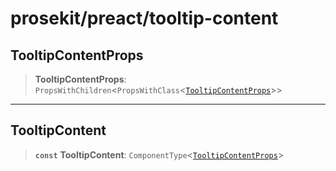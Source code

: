 # prosekit/preact/tooltip-content

<a id="TooltipContentProps" name="TooltipContentProps"></a>

## TooltipContentProps

> **TooltipContentProps**: `PropsWithChildren`\<`PropsWithClass`\<[`TooltipContentProps`](../lit/tooltip-content.md#TooltipContentProps)\>\>

***

<a id="TooltipContent" name="TooltipContent"></a>

## TooltipContent

> **`const`** **TooltipContent**: `ComponentType`\<[`TooltipContentProps`](tooltip-content.md#TooltipContentProps)\>
